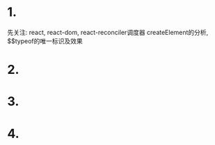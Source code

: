# 1. 
先关注: react, react-dom, react-reconciler调度器
createElement的分析, $$typeof的唯一标识及效果

# 2. 


# 3. 


# 4. 
